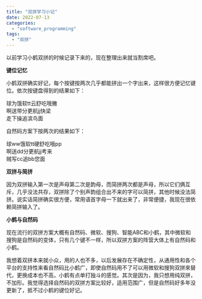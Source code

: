 ```yaml
---
title: "双拼学习小记"
date: 2022-07-13
categories: 
  - "software_programming"
tags: 
  - "双拼"
---
```


以前学习小鹤双拼的时候记录下来的，现在整理出来就当割席吧。

**键位记忆**

小鹤双拼确实好记，每个按键按两次几乎都能拼出一个字出来，这样很方便记忆键位。依次按键盘得到的结果如下：

球为饿软tt云舒吃哦撇  
啊送带分更航jj快梁  
走下操追滨鸟面

自然码方案下按两次的结果如下：

球ww饿软tt硬舒吃哦pp  
啊送dd分更航jj考来  
贼写cc追bb您面

**双拼与简拼**

因为双拼输入第一次是声母第二次是韵母，而简拼两次都是声母，所以它们俩互斥，几乎没法共存，双拼除了个别声韵组合出不来的字可以简拼，其他时候没法简拼。说实话简拼确实很方便，常用语首字母一下就出来了，非常便捷，我现在很依赖简拼输入了。

**小鹤与自然码**

现在流行的双拼方案大概有自然码、微软、搜狗、智能ABC和小鹤，其中微软和搜狗是自然码的变体，只有几个键不一样，所以双拼方案的阵营大体上有自然码和小鹤。

我想着双拼本来就小众，用的人也不多，以后发展存在不确定性，从通用性和各个平台的支持性来看自然码比小鹤广，即使自然码用不了可以用微软和搜狗双拼來替代，更换成本也不高，小鹤有点单打独斗的感觉。其次是因为，我只想用纯双拼，不加形。我觉得选择自然码的双拼方案比较好，适用范围广，但是自然码好多年没更新了，抵不过小鹤的键位好记。
